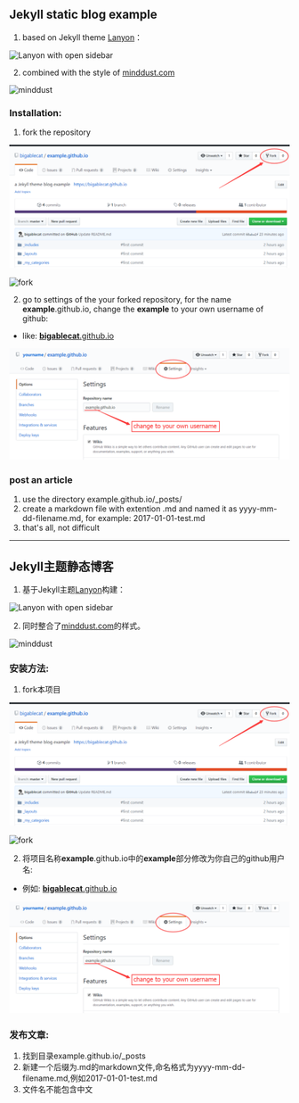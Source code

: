 ## Jekyll static blog example
1. based on Jekyll theme [Lanyon](http://lanyon.getpoole.com/)：

![Lanyon with open sidebar](https://f.cloud.github.com/assets/98681/1825267/be04a914-71b0-11e3-966f-8afe9894c729.png)

2. combined with the style of [minddust.com](http://www.minddust.com/)

![minddust](https://raw.githubusercontent.com/bigablecat/example.github.io/master/public/img/minddust.png)

### Installation:
1. fork the repository

![fork](https://raw.githubusercontent.com/bigablecat/example.github.io/master/public/img/fork.png)

![fork](https://raw.githubusercontent.com/bigablecat/example.github.io/master/public/img/fork2.png)

2. go to settings of the your forked repository, for the name **example**.github.io, change the **example** to your own username of github:
* like: [**bigablecat**.github.io](https://bigablecat.github.io/)

![change name](https://raw.githubusercontent.com/bigablecat/example.github.io/master/public/img/change_name.png)

### post an article
1. use the directory example.github.io/_posts/
2. create a markdown file with extention .md and named it as yyyy-mm-dd-filename.md, for example: 2017-01-01-test.md
3. that's all, not difficult

***

## Jekyll主题静态博客
1. 基于Jekyll主题[Lanyon](http://lanyon.getpoole.com/)构建：

![Lanyon with open sidebar](https://f.cloud.github.com/assets/98681/1825267/be04a914-71b0-11e3-966f-8afe9894c729.png)

2. 同时整合了[minddust.com](http://www.minddust.com/)的样式。

![minddust](https://raw.githubusercontent.com/bigablecat/example.github.io/master/public/img/minddust.png)

### 安装方法:
1. fork本项目

![fork](https://raw.githubusercontent.com/bigablecat/example.github.io/master/public/img/fork.png)

![fork](https://raw.githubusercontent.com/bigablecat/example.github.io/master/public/img/fork2.png)

2. 将项目名称**example**.github.io中的**example**部分修改为你自己的github用户名:
* 例如: [**bigablecat**.github.io](https://bigablecat.github.io/)

![change name](https://raw.githubusercontent.com/bigablecat/example.github.io/master/public/img/change_name.png)

### 发布文章:
1. 找到目录example.github.io/_posts
2. 新建一个后缀为.md的markdown文件,命名格式为yyyy-mm-dd-filename.md,例如2017-01-01-test.md
3. 文件名不能包含中文

